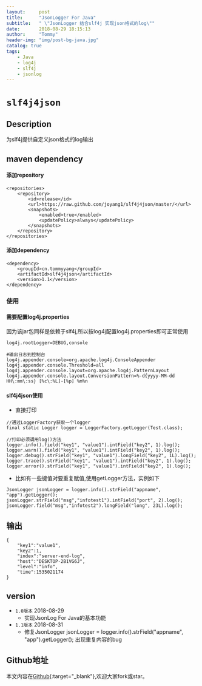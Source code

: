 ```yaml
---
layout:     post
title:      "JsonLogger For Java"
subtitle:   " \"JsonLogger 结合slf4j 实现json格式的log\""
date:       2018-08-29 18:15:13
author:     "Tommy"
header-img: "img/post-bg-java.jpg"
catalog: true
tags:
    - Java
    - log4j
    - slf4j 
    - jsonlog
---
```



# `slf4j4json`

## Description
为slf4j提供自定义json格式的log输出

## maven dependency
#### 添加repository

```
<repositories>
    <repository>
        <id>release</id>
        <url>https://raw.github.com/joyang1/slf4j4json/master/</url>
        <snapshots>
            <enabled>true</enabled>
            <updatePolicy>always</updatePolicy>
        </snapshots>
    </repository>
</repositories>
```
#### 添加dependency
``` 
<dependency>
    <groupId>cn.tommyyang</groupId>
    <artifactId>slf4j4json</artifactId>
    <version>1.1</version>
</dependency>
```

### 使用
#### 需要配置log4j.properties
因为该jar包同样是依赖于slf4j,所以按log4j配置log4j.properties即可正常使用
```
log4j.rootLogger=DEBUG,console

#输出日志到控制台
log4j.appender.console=org.apache.log4j.ConsoleAppender
log4j.appender.console.Threshold=all
log4j.appender.console.layout=org.apache.log4j.PatternLayout
log4j.appender.console.layout.ConversionPattern=%-d{yyyy-MM-dd HH\:mm\:ss} [%c\:%L]-[%p] %m%n
```

#### slf4j4json使用
    
- 直接打印

```
//通过LoggerFactory获取一个logger
final static Logger logger = LoggerFactory.getLogger(Test.class);

//打印必须调用log()方法
logger.info().field("key1", "value1").intField("key2", 1).log();
logger.warn().field("key1", "value1").intField("key2", 1).log();
logger.debug().strField("key1", "value1").longField("key2", 1L).log();
logger.trace().strField("key1", "value1").intField("key2", 1).log();
logger.error().strField("key1", "value1").intField("key2", 1).log();
```


- 比如有一些键值对要重复赋值,使用getLogger方法，实例如下

```
JsonLogger jsonLogger = logger.info().strField("appname", "app").getLogger();
jsonLogger.strField("msg","infotest1").intField("port", 2).log();
jsonLogger.field("msg","infotest2").longField("long", 23L).log();
```

## 输出
```
{
    "key1":"value1",
    "key2":1,
    "index":"server-end-log",
    "host":"DESKTOP-2B1VG6J",
    "level":"info",
    "time":1535021174
}
```


## version
- `1.0版本` 2018-08-29
    - 实现JsonLog For Java的基本功能
- `1.1版本` 2018-08-31
    - 修复JsonLogger jsonLogger = logger.info().strField("appname", "app").getLogger(); 出现重复内容的bug

## Github地址
本文内容在[Github](https://github.com/joyang1/slf4j4json){:target="_blank"},欢迎大家fork或star。

